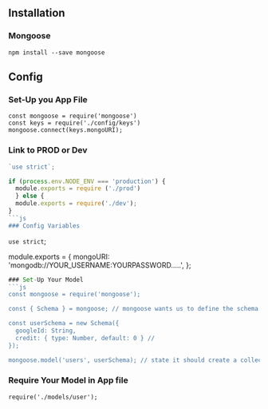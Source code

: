 ## Installation
### Mongoose 
`npm install --save mongoose`

## Config
### Set-Up you App File
```
const mongoose = require('mongoose')
const keys = require('./config/keys')
mongoose.connect(keys.mongoURI);
````
### Link to PROD or Dev
```js
`use strict`;

if (process.env.NODE_ENV === 'production') {
  module.exports = require ('./prod')
  } else {
  module.exports = require('./dev');
}
```js
### Config Variables
```
`use strict`;

module.exports = {
  mongoURI: 'mongodb://YOUR_USERNAME:YOURPASSWORD.....',
};
```js
### Set-Up Your Model
```js
const mongoose = require('mongoose');

const { Schema } = mongoose; // mongoose wants us to define the schema beforehand.

const userSchema = new Schema({
  googleId: String,
  credit: { type: Number, default: 0 } //
});

mongoose.model('users', userSchema); // state it should create a collection - if it not already exists
```
### Require Your Model in App file
`require('./models/user');`

